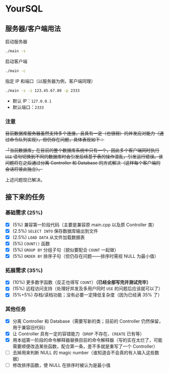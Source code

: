# YourSQL

## 服务器/客户端用法

启动服务器

```bash
./main -s
```

启动客户端

```bash
./main -c
```

指定 IP 和端口（以服务器为例，客户端同理）

```bash
./main -s -i 123.45.67.89 -p 2333
```

* 默认 IP：`127.0.0.1`
* 默认端口：`2333`

### 注意

~~目前数据库服务器虽然支持多个连接，且具有一定（也很弱）的并发应对能力（通过命令队列实现），但仍存在问题，具体表现如下：~~

~~「当前数据库」在目前的整个数据库系统中只有一个，因此多个客户端同时执行 `USE` 语句切换到不同的数据库时会引发后续基于表的操作混乱，引发运行错误。该问题将在之后通过分离 Controller 和 Database 的方式解决（这样每个客户端的会话将彼此独立）。~~

上述问题现已解决。

## 接下来的任务

### 基础需求 (25%)

* [x] (5%) 兼容第一阶段代码（主要是兼容原 main.cpp 以及原 Controller 类）
* [x] (2.5%) `SELECT INTO` 保存数据库输出到文件
* [x] (2.5%) `LOAD DATA` 从文件加载数据表
* [x] (5%) `COUNT()` 函数
* [x] (5%) `GROUP BY` 分组子句（貌似要配合 `COUNT` 一起做）
* [x] (5%) `ORDER BY` 排序子句（但仍存在问题——排序时需视 NULL 为最小值）

### 拓展需求 (35%)

* [x]  (10%) 更多数字函数（反正也得写 `COUNT`）**（已经全部写完并测试完毕）**
* [x] (15%) 远程访问支持（处理好并发及多用户同时 `USE` 的问题后应该就可以了）
* [x] (5%+5%) 存档/读档功能；没有必要一定降低复杂度（因为已经满 35% 了）

### 其他任务

* [x] 分离 Controller 和 Database（需要写新的类；目前的 Controller 仍然保留，用于兼容旧代码）
* [x] 让 Controller 具有一定的容错能力（`DROP` 不存在、`CREATE` 已有等）
* [x] 用本组第一阶段的命令解释器替换目前的命令解释器（写的实在太烂了，可能需要顺便改造某些函数，配合第一条，差不多就是重写了一个 Controller）
* [ ] 去掉用来判断 NULL 的 magic number（谁知道会不会真的有人输入这些数据）
* [ ] 修改排序函数，使 NULL 在排序时被认为是最小值
